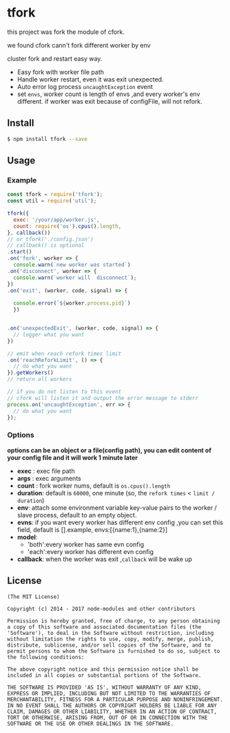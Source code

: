 <!--
 * @author: juju
 * @Date: 2021-08-30 22:39:10
 * @LastEditTime: 2021-09-01 18:17:12
 * @LastEditors: juju
 * @Description: 
 * @FilePath: \cfork\README.md
-->
tfork
=======

this project was fork the module of cfork.

we found cfork cann't fork different worker by env

cluster fork and restart easy way.

* Easy fork with worker file path
* Handle worker restart, even it was exit unexpected.
* Auto error log process `uncaughtException` event
* set `envs`, worker count is length of envs ,and every worker's env different. if worker was exit because of configFile, will not refork.

## Install

```bash
$ npm install tfork --save
```

## Usage

### Example

```js
const tfork = require('tfork');
const util = require('util');

tfork({
  exec: '/your/app/worker.js',
  count: require('os').cpus().length,
}, callback())
// or tfork('./config.json')
// callback() is optional
.start()
.on('fork', worker => {
  console.warn(`new worker was started`)
.on('disconnect', worker => {
  console.warn(`worker will  disconnect`);
})
.on('exit', (worker, code, signal) => {
  
  console.error(`${worker.process.pid}`)
  })


.on('unexpectedExit', (worker, code, signal) => {
  // logger what you want
})

// emit when reach refork times limit
.on('reachReforkLimit', () => {
  // do what you want
}).getWorkers()
// return all workers

// if you do not listen to this event
// cfork will listen it and output the error message to stderr
process.on('uncaughtException', err => {
  // do what you want
});
```

### Options

**options can be an object or a file(config path), you can edit content of your config file  and it will work  1 minute  later**

- **exec** : exec file path
- **args** : exec arguments
- **count** : fork worker nums, default is `os.cpus().length`
- **duration**: default is `60000`, one minute (so, the `refork times` < `limit / duration`)
- **env**: attach some environment variable key-value pairs to the worker / slave process, default to an empty object.
- **evns**: if you want every worker has different env config ,you can set this field, default is [].example, envs:[{name:1},{name:2}]
- **model**: 
  - 'both':every worker has same evn config
  - 'each':every worker has different evn config
- **callback**: when the worker was exit ,`callback` will be wake up 
## License

```
(The MIT License)

Copyright (c) 2014 - 2017 node-modules and other contributors

Permission is hereby granted, free of charge, to any person obtaining
a copy of this software and associated documentation files (the
'Software'), to deal in the Software without restriction, including
without limitation the rights to use, copy, modify, merge, publish,
distribute, sublicense, and/or sell copies of the Software, and to
permit persons to whom the Software is furnished to do so, subject to
the following conditions:

The above copyright notice and this permission notice shall be
included in all copies or substantial portions of the Software.

THE SOFTWARE IS PROVIDED 'AS IS', WITHOUT WARRANTY OF ANY KIND,
EXPRESS OR IMPLIED, INCLUDING BUT NOT LIMITED TO THE WARRANTIES OF
MERCHANTABILITY, FITNESS FOR A PARTICULAR PURPOSE AND NONINFRINGEMENT.
IN NO EVENT SHALL THE AUTHORS OR COPYRIGHT HOLDERS BE LIABLE FOR ANY
CLAIM, DAMAGES OR OTHER LIABILITY, WHETHER IN AN ACTION OF CONTRACT,
TORT OR OTHERWISE, ARISING FROM, OUT OF OR IN CONNECTION WITH THE
SOFTWARE OR THE USE OR OTHER DEALINGS IN THE SOFTWARE.
```
